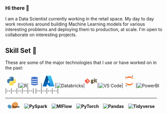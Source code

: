 ### Hi there 👋

I am a Data Scientist currently working in the retail space. My day to day work revolves around building Machine Learning models for various interesting problems and deploying them to production, at scale. I'm open to collaborate on interesting projects.

## Skill Set :muscle:

These are some of the major technologies that I use or have worked on in the past:

<img title="Python" alt="Python" width="40px" src="https://raw.githubusercontent.com/github/explore/master/topics/python/python.png" />|<img title="R" alt="R" width="40px" src="https://upload.wikimedia.org/wikipedia/commons/c/c1/Rlogo.png">|<img title="SQL" alt="SQL" width="40px" src="https://raw.githubusercontent.com/github/explore/master/topics/sql/sql.png">|<img title="Azure" alt="Azure" width="40px" src="https://raw.githubusercontent.com/github/explore/main/topics/azure/azure.png">|<img title="Databricks" alt="Databricks" width="40px" src="https://avatars.githubusercontent.com/u/4998052?s=280&v=4">|<img title="git" alt="git" width="40px" src="https://raw.githubusercontent.com/github/explore/master/topics/git/git.png">|<img title="VS Code" alt="VS Code" width="40px" src="https://img.icons8.com/fluent/48/000000/visual-studio-code-2019.png">|<img title="Jupyter Notebook" alt="Jupyter" width="40px" src="https://raw.githubusercontent.com/github/explore/master/topics/jupyter-notebook/jupyter-notebook.png">|<img title="PowerBI" alt="PowerBI" width="40px" src="https://upload.wikimedia.org/wikipedia/commons/thumb/c/cf/New_Power_BI_Logo.svg/2048px-New_Power_BI_Logo.svg.png">
|--|--|--|--|--|
|--|--|--|--|


<img title="Scikit-Learn" alt="Scikit Learn" width="40px" src="https://raw.githubusercontent.com/github/explore/master/topics/scikit-learn/scikit-learn.png">|<img title="PySpark" alt="PySpark" width="40px" src="https://user-images.githubusercontent.com/16050768/166652650-ccd2186b-b1e8-4a37-9613-080d49e3cb0e.png">|<img title="MlFlow" alt="MlFlow" width="40px" src="https://miro.medium.com/max/600/1*REO5PIb3hp3KapyADHyzIQ.jpeg">|<img title="PyTorch" alt="PyTorch" width="40px" src="https://pytorch.org/assets/images/pytorch-logo.png">|<img title="PyTorch" alt="Pandas" width="40px" src="https://pandas.pydata.org/static/img/pandas_secondary.svg">|<img title="Tidyverse" alt="Tidyverse" width="40px" src="https://tidyverse.tidyverse.org/articles/tidyverse-logo.png">
|--|--|--|--|--|--|

<!--
**erocoar/erocoar** is a ✨ _special_ ✨ repository because its `README.md` (this file) appears on your GitHub profile.

Here are some ideas to get you started:

- 🔭 I’m currently working on ...
- 🌱 I’m currently learning ...
- 👯 I’m looking to collaborate on ...
- 🤔 I’m looking for help with ...
- 💬 Ask me about ...
- 📫 How to reach me: ...
- 😄 Pronouns: ...
- ⚡ Fun fact: ...
-->
